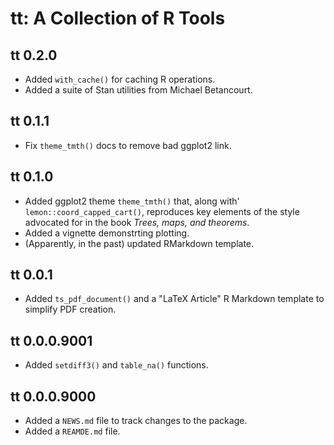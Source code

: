 # tt: A Collection of R Tools

## tt 0.2.0

- Added `with_cache()` for caching R operations.
- Added a suite of Stan utilities from Michael Betancourt.

## tt 0.1.1

- Fix `theme_tmth()` docs to remove bad ggplot2 link.

## tt 0.1.0

- Added ggplot2 theme `theme_tmth()` that, along with'
  `lemon::coord_capped_cart()`, reproduces key elements of the style
  advocated for in the book _Trees, maps, and theorems_.
- Added a vignette demonstrting plotting.
- (Apparently, in the past) updated RMarkdown template.

## tt 0.0.1

- Added `ts_pdf_document()` and a "LaTeX Article" R Markdown template
  to simplify PDF creation.

## tt 0.0.0.9001

- Added `setdiff3()` and `table_na()` functions.

## tt 0.0.0.9000

- Added a `NEWS.md` file to track changes to the package.
- Added a `REAMDE.md` file.
